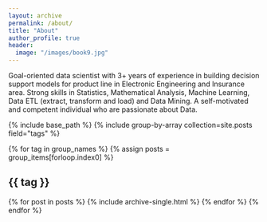 ```yaml
---
layout: archive
permalink: /about/
title: "About"
author_profile: true
header:
  image: "/images/book9.jpg"
---
```


Goal-oriented data scientist with 3+  years of experience in building decision support models for product line in Electronic Engineering and Insurance area. Strong skills in Statistics, Mathematical Analysis, Machine Learning, Data ETL (extract, transform and load) and Data Mining. A self-motivated and competent individual who are passionate about Data.
  

{% include base_path %}
{% include group-by-array collection=site.posts field="tags" %}

{% for tag in group_names %}
  {% assign posts = group_items[forloop.index0] %}
  <h2 id="{{ tag | slugify }}" class="archive__subtitle">{{ tag }}</h2>
  {% for post in posts %}
    {% include archive-single.html %}
  {% endfor %}
{% endfor %}
